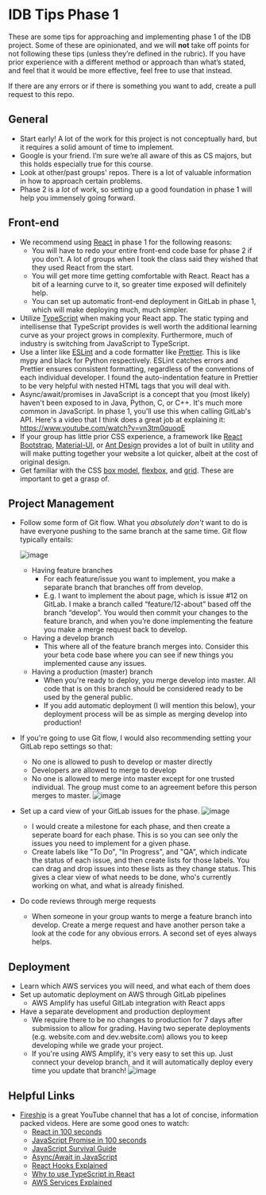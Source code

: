 # IDB Tips Phase 1

These are some tips for approaching and implementing phase 1 of the IDB project. Some of these are opinionated, and we will **not** take off points for not following these tips (unless they’re defined in the rubric). If you have prior experience with a different method or approach than what’s stated, and feel that it would be more effective, feel free to use that instead.

If there are any errors or if there is something you want to add, create a pull request to this repo.

## General
- Start early! A lot of the work for this project is not conceptually hard, but it requires a solid amount of time to implement.
- Google is your friend. I’m sure we’re all aware of this as CS majors, but this holds especially true for this course.
- Look at other/past groups' repos. There is a lot of valuable information in how to approach certain problems.
- Phase 2 is a *lot* of work, so setting up a good foundation in phase 1 will help you immensely going forward.

## Front-end
- We recommend using [React](https://reactjs.org/) in phase 1 for the following reasons:
    - You will have to redo your entire front-end code base for phase 2 if you don't. A lot of groups when I took the class said they wished that they used React from the start.
    - You will get more time getting comfortable with React. React has a bit of a learning curve to it, so greater time exposed will definitely help.
    - You can set up automatic front-end deployment in GitLab in phase 1, which will make deploying much, much simpler.
- Utilize [TypeScript](https://www.typescriptlang.org/) when making your React app. The static typing and intellisense that TypeScript provides is well worth the additional learning curve as your project grows in complexity. Furthermore, much of industry is switching from JavaScript to TypeScript.
- Use a linter like [ESLint](https://eslint.org/) and a code formatter like [Prettier](https://prettier.io/). This is like mypy and black for Python respectively. ESLint catches errors and Prettier ensures consistent formatting, regardless of the conventions of each individual developer. I found the auto-indentation feature in Prettier to be very helpful with nested HTML tags that you will deal with.
- Async/await/promises in JavaScript is a concept that you (most likely) haven't been exposed to in Java, Python, C, or C++. It's much more common in JavaScript. In phase 1, you'll use this when calling GitLab's API. Here's a video that I think does a great job at explaining it: https://www.youtube.com/watch?v=vn3tm0quoqE
- If your group has little prior CSS experience, a framework like [React Bootstrap](https://react-bootstrap.github.io/), [Material-UI](https://next.material-ui.com/), or [Ant Design](https://ant.design/) provides a lot of built in utility and will make putting together your website a lot quicker, albeit at the cost of original design.
- Get familiar with the CSS [box model](https://www.w3schools.com/css/css_boxmodel.asp), [flexbox](https://css-tricks.com/snippets/css/a-guide-to-flexbox/), and [grid](https://css-tricks.com/snippets/css/complete-guide-grid/). These are important to get a grasp of.

## Project Management
- Follow some form of Git flow. What you *absolutely don't* want to do is have everyone pushing to the same branch at the same time. Git flow typically entails:
    
    ![image](https://user-images.githubusercontent.com/8890739/134418139-624e8ae1-8534-4c28-bfc6-69ef9e373ccb.png)
    
    - Having feature branches
        - For each feature/issue you want to implement, you make a separate branch that branches off from develop.
        - E.g. I want to implement the about page, which is issue #12 on GitLab. I make a branch called “feature/12-about” based off the branch “develop”. You would then commit your changes to the feature branch, and when you’re done implementing the feature you make a merge request back to develop.
    - Having a develop branch
        - This where all of the feature branch merges into. Consider this your beta code base where you can see if new things you implemented cause any issues.
    - Having a production (master) branch
        - When you're ready to deploy, you merge develop into master. All code that is on this branch should be considered ready to be used by the general public.
        - If you add automatic deployment (I will mention this below), your deployment process will be as simple as merging develop into production!
- If you're going to use Git flow, I would also recommending setting your GitLab repo settings so that:
    - No one is allowed to push to develop or master directly
    - Developers are allowed to merge to develop
    - No one is allowed to merge into master except for one trusted individual. The group must come to an agreement before this person merges to master.
    ![image](https://user-images.githubusercontent.com/8890739/134420218-b0a8797c-5d30-4e90-9461-d0906f495f54.png)

- Set up a card view of your GitLab issues for the phase.
    ![image](https://user-images.githubusercontent.com/8890739/134420492-354e10e5-448e-4726-81c0-d779677eba38.png)
    - I would create a milestone for each phase, and then create a seperate board for each phase. This is so you can see only the issues you need to implement for a given phase.
    - Create labels like "To Do", "In Progress", and "QA", which indicate the status of each issue, and then create lists for those labels. You can drag and drop issues into these lists as they change status. This gives a clear view of what needs to be done, who's currently working on what, and what is already finished.
- Do code reviews through merge requests
    - When someone in your group wants to merge a feature branch into develop. Create a merge request and have another person take a look at the code for any obvious errors. A second set of eyes always helps.

## Deployment
- Learn which AWS services you will need, and what each of them does
- Set up automatic deployment on AWS through GitLab pipelines
    - AWS Amplify has useful GitLab integration with React apps
- Have a separate development and production deployment
    - We require there to be no changes to production for 7 days after submission to allow for grading. Having two seperate deployments (e.g. website.com and dev.website.com) allows you to keep developing while we grade your project.
    - If you're using AWS Amplify, it's very easy to set this up. Just connect your develop branch, and it will automatically deploy every time you update that branch!
    ![image](https://user-images.githubusercontent.com/8890739/134424881-d01525ca-12a1-4f9c-a5f7-5445efa1fcfd.png)

## Helpful Links
- [Fireship](https://www.youtube.com/c/Fireship/videos) is a great YouTube channel that has a lot of concise, information packed videos. Here are some good ones to watch:
    - [React in 100 seconds](https://www.youtube.com/watch?v=Tn6-PIqc4UM)
    - [JavaScript Promise in 100 seconds](https://www.youtube.com/watch?v=RvYYCGs45L4)
    - [JavaScript Survival Guide](https://www.youtube.com/watch?v=9emXNzqCKyg)
    - [Async/Await in JavaScript](https://www.youtube.com/watch?v=vn3tm0quoqE)
    - [React Hooks Explained](https://www.youtube.com/watch?v=TNhaISOUy6Q)
    - [Why to use TypeScript in React](https://www.youtube.com/watch?v=ydkQlJhodio)
    - [AWS Services Explained](https://www.youtube.com/watch?v=JIbIYCM48to)
